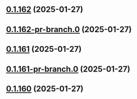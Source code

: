 ## [0.1.162](https://github.com/latha-414/AWS-CICD-web-app/compare/v0.1.162-pr-branch.0...v0.1.162) (2025-01-27)



## [0.1.162-pr-branch.0](https://github.com/latha-414/AWS-CICD-web-app/compare/v0.1.161...v0.1.162-pr-branch.0) (2025-01-27)



## [0.1.161](https://github.com/latha-414/AWS-CICD-web-app/compare/v0.1.161-pr-branch.0...v0.1.161) (2025-01-27)



## [0.1.161-pr-branch.0](https://github.com/latha-414/AWS-CICD-web-app/compare/v0.1.160...v0.1.161-pr-branch.0) (2025-01-27)



## [0.1.160](https://github.com/latha-414/AWS-CICD-web-app/compare/v0.1.160-pr-branch.0...v0.1.160) (2025-01-27)



